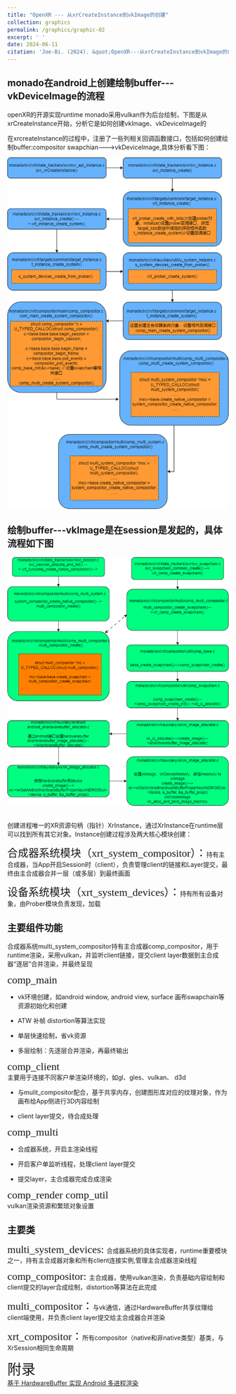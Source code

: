 ```yaml
---
title: "OpenXR --- 从xrCreateInstance到vkImage的创建"
collection: graphics
permalink: /graphics/graphic-02
excerpt: ' '
date: 2024-06-11
citation: 'Joe-Bi. (2024). &quot;OpenXR---从xrCreateInstance到vkImage的创建.&quot; <i>GitHub Joe-Bi of blog</i>'
---
```

   

## monado在android上创建绘制buffer---vkDeviceImage的流程

openXR的开源实现runtime monado采用vulkan作为后台绘制，下图是从xrCreateInstance开始，分析它是如何创建vkImage、vkDeviceImage的

在xrcreateInstance的过程中，注册了一些列相关回调函数接口，包括如何创建绘制buffer:compositor swapchian--->vkDeviceImage,具体分析看下图：


<div  align="center">
<img src="../images/xrcreateInstance-drawio.png"/>
</div>

## 绘制buffer---vkImage是在session是发起的，具体流程如下图

<div  align="center">
<img src="../images/vkimage-drawio.png"/>
</div>
<br />

创建进程唯一的XR资源句柄（指针）XrInstance，通过XrInstance在runtime层可以找到所有其它对象。Instance创建过程涉及两大核心模块创建：

<font face="黑体" size=5>合成器系统模块（xrt_system_compositor）：</font>持有主合成器，当App开启Session时（client），负责管理client的链接和Layer提交，最终由主合成器合并一层（或多层）到最终画面

<font face="黑体" size=5>设备系统模块（xrt_system_devices）：</font>持有所有设备对象，由Prober模块负责发现，加载

## 主要组件功能

合成器系统multi_system_compositor持有主合成器comp_compositor，用于runtime渲染，采用vulkan，并监听client链接，提交client layer数据到主合成器“逐层”合并渲染，并最终呈现

<font face="黑体" size=5>comp_main</font>  
* vk环境创建，如android window, android view, surface 画布swapchain等资源初始化和创建

* ATW 补帧 distortion等算法实现

* 单层快速绘制，省vk资源

* 多层绘制：先逐层合并渲染，再最终输出

<font face="黑体" size=5>comp_client</font>  
主要用于连接不同客户单渲染环境的，如gl、gles、vulkan、 d3d

* 与mulit_compositor配合，基于共享内存，创建图形库对应的纹理对象，作为画布给App侧进行3D内容绘制

* client layer提交，待合成处理

<font face="黑体" size=5>comp_multi</font>  
* 合成器系统，开启主渲染线程

* 开启客户单监听线程，处理client layer提交

* 提交layer，主合成器完成合成渲染

<font face="黑体" size=5>comp_render comp_util</font>  
vulkan渲染资源和繁琐对象设置

## 主要类
<font face="黑体" size=5>multi_system_devices: </font>合成器系统的具体实现者，runtime重要模块之一，持有主合成器对象和所有client连接实例,管理主合成器渲染线程

<font face="黑体" size=5>comp_compositor: </font>主合成器，使用vulkan渲染，负责基础内容绘制和client提交的layer合成绘制，distortion等算法在此完成

<font face="黑体" size=5>multi_compositor：</font>与vk通信，通过HardwareBuffer共享纹理给client端使用，并负责client layer提交给主合成器合并渲染

<font face="黑体" size=5>xrt_compositor：</font>所有compositor（native和非native类型）基类，与XrSession相同生命周期


<font face="黑体" size=6>附录</font>  
[基于 HardwareBuffer 实现 Android 多进程渲染](https://robot9.me/hardwarebuffer-multi-process-rendering/)



